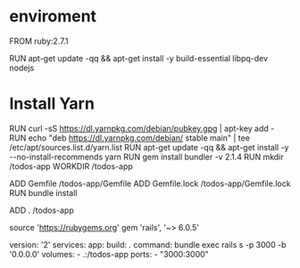 # enviroment
FROM ruby:2.7.1

RUN apt-get update -qq && apt-get install -y build-essential libpq-dev nodejs

# Install Yarn
RUN curl -sS https://dl.yarnpkg.com/debian/pubkey.gpg | apt-key add -
RUN echo "deb https://dl.yarnpkg.com/debian/ stable main" | tee /etc/apt/sources.list.d/yarn.list
RUN apt-get update -qq && apt-get install -y --no-install-recommends yarn
RUN gem install bundler -v 2.1.4
RUN mkdir /todos-app
WORKDIR /todos-app

ADD Gemfile /todos-app/Gemfile
ADD Gemfile.lock /todos-app/Gemfile.lock
RUN bundle install

ADD . /todos-app



source 'https://rubygems.org'
gem 'rails', '~> 6.0.5'


version: '2'
services:
  app:
    build: .
    command: bundle exec rails s -p 3000 -b '0.0.0.0'
    volumes:
      - .:/todos-app
    ports:
      - "3000:3000"
  

